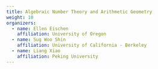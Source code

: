 ```yaml
---
title: Algebraic Number Theory and Arithmetic Geometry
weight: 10
organizers:
  - name: Ellen Eischen
    affiliation: University of Oregon
  - name: Sug Woo Shin
    affiliation: University of California - Berkeley
  - name: Liang Xiao
    affiliation: Peking University
---
```

